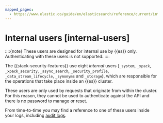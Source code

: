 ```yaml
---
mapped_pages:
  - https://www.elastic.co/guide/en/elasticsearch/reference/current/internal-users.html
---
```


# Internal users [internal-users]

::::{note} 
These users are designed for internal use by {{es}} only. Authenticating with these users is not supported.
::::


The {{stack-security-features}} use eight *internal* users (`_system`, `_xpack`, `_xpack_security`, `_async_search`, `_security_profile`, `_data_stream_lifecycle`, `_synonyms` and `_storage`), which are responsible for the operations that take place inside an {{es}} cluster.

These users are only used by requests that originate from within the cluster. For this reason, they cannot be used to authenticate against the API and there is no password to manage or reset.

From time-to-time you may find a reference to one of these users inside your logs, including [audit logs](../../monitor/logging-configuration/enabling-elasticsearch-audit-logs.md).

